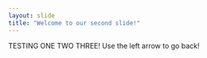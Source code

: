 ```yaml
---
layout: slide
title: "Welcome to our second slide!"
---
```

TESTING ONE TWO THREE!
Use the left arrow to go back!
